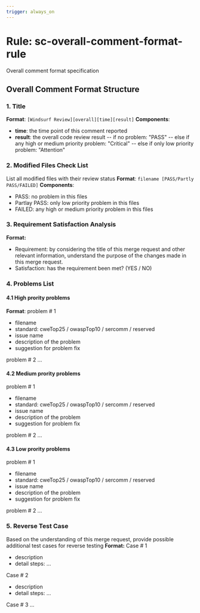 ```yaml
---
trigger: always_on
---
```


# Rule: sc-overall-comment-format-rule

Overall comment format specification

## Overall Comment Format Structure

### 1. Title
**Format**: `[Windsurf Review][overall][time][result]`
**Components**:
- **time**: the time point of this comment reported
- **result**: the overall code review result
-- if no problem: "PASS"
-- else if any high or medium priority problem: "Critical"
-- else if only low priority problem: "Attention"

### 2. Modified Files Check List
List all modified files with their review status
**Format**: `filename [PASS/Partly PASS/FAILED]`
**Components**:
- PASS: no problem in this files
- Partlay PASS: only low priority problem in this files
- FAILED: any high or medium priority problem in this files

### 3. Requirement Satisfaction Analysis
**Format:**
- Requirement: by considering the title of this merge request and other relevant information, understand the purpose of the changes made in this merge request.
- Satisfaction: has the requirement been met? (YES / NO)

### 4. Problems List

#### 4.1 High prority problems
**Format**:
problem # 1
- filename
- standard: cweTop25 / owaspTop10 / sercomm / reserved
- issue name
- description of the problem
- suggestion for problem fix

problem # 2
...

#### 4.2 Medium prority problems
problem # 1
- filename
- standard: cweTop25 / owaspTop10 / sercomm / reserved
- issue name
- description of the problem
- suggestion for problem fix

problem # 2
...

#### 4.3 Low prority problems
problem # 1
- filename
- standard: cweTop25 / owaspTop10 / sercomm / reserved
- issue name
- description of the problem
- suggestion for problem fix

problem # 2
...


### 5. Reverse Test Case
Based on the understanding of this merge request, provide possible additional test cases for reverse testing
**Format:**
Case # 1
- description
- detail steps:
...

Case # 2
- description
- detail steps:
...

Case # 3
...